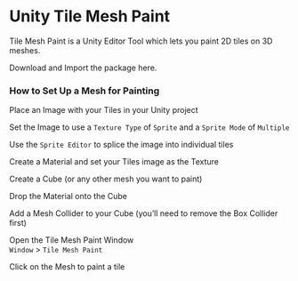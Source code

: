 # Unity Tile Mesh Paint

Tile Mesh Paint is a Unity Editor Tool which lets you paint 2D tiles on 3D meshes. 

Download and Import the package here.

### How to Set Up a Mesh for Painting

Place an Image with your Tiles in your Unity project

Set the Image to use a `Texture Type` of `Sprite` and a `Sprite Mode` of `Multiple` 

Use the `Sprite Editor` to splice the image into individual tiles

Create a Material and set your Tiles image as the Texture

Create a Cube (or any other mesh you want to paint)

Drop the Material onto the Cube

Add a Mesh Collider to your Cube (you’ll need to remove the Box Collider first)

Open the Tile Mesh Paint Window  
`Window` > `Tile Mesh Paint`

Click on the Mesh to paint a tile
